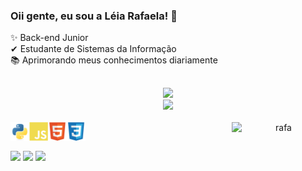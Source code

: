 ### Oii gente, eu sou a Léia Rafaela! 🌈

✨ Back-end Junior <br>
✔ Estudante de Sistemas da Informação<br>
📚 Aprimorando meus conhecimentos diariamente



##
<div align="center"> 
  <a href="https://github.com/leiarafaela/leiarafaela">
  <img height="180em" src="https://github-readme-stats.vercel.app/api?username=leiarafaela&show_icons=true&theme=nightowl&include_all_commits=true&count_private=true"/><br>
  <img height="180em" src="https://github-readme-stats.vercel.app/api/top-langs/?username=leiarafaela&layot=compact&langs=count7&theme=nightowl"/>
  <div/>
   <div style="display: inline_block"><br>
   <img align="left" alt="rafa-py" heigth="30" width="30" src="https://raw.githubusercontent.com/devicons/devicon/master/icons/python/python-original.svg">
   <img align="left" alt="rafa-js" heigth="30" width="30" src="https://raw.githubusercontent.com/devicons/devicon/master/icons/javascript/javascript-plain.svg">
   <img align="left" alt="rafa-html" heigth="30" width="30" src="https://raw.githubusercontent.com/devicons/devicon/master/icons/html5/html5-original.svg">
   <img align="left" alt="rafa-css" heigth="30" width="30" src="https://raw.githubusercontent.com/devicons/devicon/master/icons/css3/css3-original.svg">
  <img align="right" alt="rafa" heigth="150" width="150" src="https://cdn.discordapp.com/attachments/894689620174979165/894690245541507102/Rafaela-im.png">
   
  <div/><br>
     
  ##
  
 <div align="left">
 <a href="https://www.instagram.com/eirafz/" target="_blank" ><img src="https://img.shields.io/badge/Instagram-E4405F?style=for-the-badge&logo=instagram&logoColor=white" target="_blank"></a>
 <a href="https://www.linkedin.com/in/leia-rafaela/" target="_blank" ><img src="https://img.shields.io/badge/LinkedIn-0077B5?style=for-the-badge&logo=linkedin&logoColor=white" target="_blank"></a>
 <a href="mailto:rafaela20augusto@gmail.com" target="_blank" ><img src="https://img.shields.io/badge/Gmail-D14836?style=for-the-badge&logo=gmail&logoColor=white" target="_blank"></a>
   <div/>
 
   
     
  
  
                                                     
  
  
 
 

